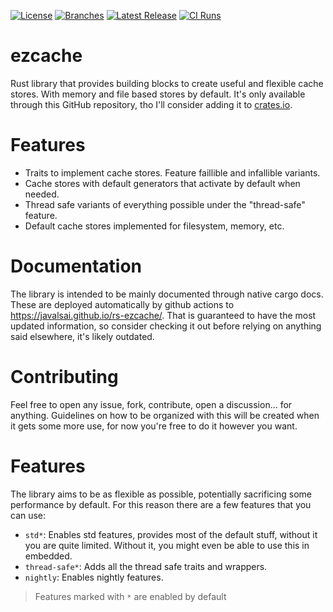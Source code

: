 [![License](https://badgen.net/github/license/javalsai/rs-ezcache)](https://github.com/javalsai/rs-ezcache/blob/master/LICENSE)
[![Branches](https://badgen.net/github/branches/javalsai/rs-ezcache)](https://github.com/javalsai/rs-ezcache)
[![Latest Release](https://badgen.net/github/release/javalsai/rs-ezcache)](https://github.com/javalsai/rs-ezcache/releases)
[![CI Runs](https://badgen.net/github/checks/javalsai/rs-ezcache)](https://github.com/javalsai/rs-ezcache/actions)

# ezcache

Rust library that provides building blocks to create useful and flexible cache stores. With memory and file based stores by default. It's only available through this GitHub repository, tho I'll consider adding it to [crates.io](https://crates.io).

# Features
- Traits to implement cache stores. Feature faillible and infallible variants.
- Cache stores with default generators that activate by default when needed.
- Thread safe variants of everything possible under the "thread-safe" feature.
- Default cache stores implemented for filesystem, memory, etc.

# Documentation

The library is intended to be mainly documented through native cargo docs. These are deployed automatically by github actions to <https://javalsai.github.io/rs-ezcache/>. That is guaranteed to have the most updated information, so consider checking it out before relying on anything said elsewhere, it's likely outdated.

# Contributing

Feel free to open any issue, fork, contribute, open a discussion... for anything. Guidelines on how to be organized with this will be created when it gets some more use, for now you're free to do it however you want.

# Features

The library aims to be as flexible as possible, potentially sacrificing some performance by default. For this reason there are a few features that you can use:
* `std*`: Enables std features, provides most of the default stuff, without it you are quite limited. Without it, you might even be able to use this in embedded.
* `thread-safe*`: Adds all the thread safe traits and wrappers.
* `nightly`: Enables nightly features.

> Features marked with `*` are enabled by default
